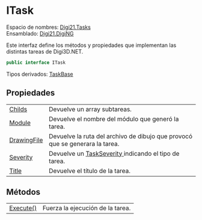 # ITask

Espacio de nombres: [Digi21.Tasks](../)  
Ensamblado: [Digi21.DigiNG](../../)

Este interfaz define los métodos y propiedades que implementan las distintas tareas de Digi3D.NET.

```csharp
public interface ITask
```

Tipos derivados: [TaskBase](../taskbase.md)

## Propiedades

|  |  |
| :--- | :--- |
| [Childs](propiedades/childs.md) | Devuelve un array subtareas. |
| [Module](propiedades/module.md) | Devuelve el nombre del módulo que generó la tarea. |
| [DrawingFile](propiedades/drawingfile.md) | Devuelve la ruta del archivo de dibujo que provocó que se generara la tarea. |
| [Severity](propiedades/severity.md) | Devuelve un [TaskSeverity ](../taskseverity.md)indicando el tipo de tarea. |
| [Title](propiedades/title.md) | Devuelve el título de la tarea. |

## Métodos

|  |  |
| :--- | :--- |
| [Execute\(\)](metodos/execute.md) | Fuerza la ejecución de la tarea. |

